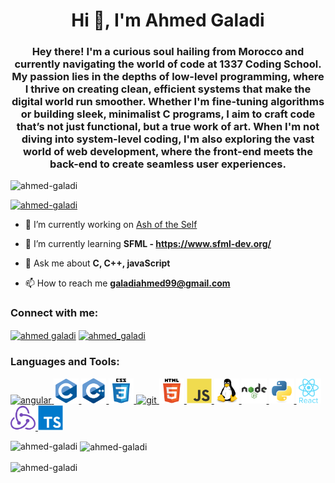 
<h1 align="center">Hi 👋, I'm Ahmed Galadi</h1>
<h3 align="center">Hey there! I'm a curious soul hailing from Morocco and currently navigating the world of code at 1337 Coding School. My passion lies in the depths of low-level programming, where I thrive on creating clean, efficient systems that make the digital world run smoother. Whether I'm fine-tuning algorithms or building sleek, minimalist C programs, I aim to craft code that’s not just functional, but a true work of art. When I'm not diving into system-level coding, I'm also exploring the vast world of web development, where the front-end meets the back-end to create seamless user experiences.</h3>

<p align="left"> <img src="https://komarev.com/ghpvc/?username=ahmed-galadi&label=Profile%20views&color=0e75b6&style=flat" alt="ahmed-galadi" /> </p>

<p align="left"> <a href="https://github.com/ryo-ma/github-profile-trophy"><img src="https://github-profile-trophy.vercel.app/?username=ahmed-galadi" alt="ahmed-galadi" /></a> </p>

- 🔭 I’m currently working on [Ash of the Self](https://github.com/Ahmed-Galadi/ash_of_the_self)

- 🌱 I’m currently learning **SFML - https://www.sfml-dev.org/**

- 💬 Ask me about **C, C++, javaScript**

- 📫 How to reach me **galadiahmed99@gmail.com**

<h3 align="left">Connect with me:</h3>
<p align="left">
<a href="https://linkedin.com/in/ahmed galadi" target="blank"><img align="center" src="https://raw.githubusercontent.com/rahuldkjain/github-profile-readme-generator/master/src/images/icons/Social/linked-in-alt.svg" alt="ahmed galadi" height="30" width="40" /></a>
<a href="https://discord.gg/ahmed_galadi" target="blank"><img align="center" src="https://raw.githubusercontent.com/rahuldkjain/github-profile-readme-generator/master/src/images/icons/Social/discord.svg" alt="ahmed_galadi" height="30" width="40" /></a>
</p>

<h3 align="left">Languages and Tools:</h3>
<p align="left"> <a href="https://angular.io" target="_blank" rel="noreferrer"> <img src="https://angular.io/assets/images/logos/angular/angular.svg" alt="angular" width="40" height="40"/> </a> <a href="https://www.cprogramming.com/" target="_blank" rel="noreferrer"> <img src="https://raw.githubusercontent.com/devicons/devicon/master/icons/c/c-original.svg" alt="c" width="40" height="40"/> </a> <a href="https://www.w3schools.com/cpp/" target="_blank" rel="noreferrer"> <img src="https://raw.githubusercontent.com/devicons/devicon/master/icons/cplusplus/cplusplus-original.svg" alt="cplusplus" width="40" height="40"/> </a> <a href="https://www.w3schools.com/css/" target="_blank" rel="noreferrer"> <img src="https://raw.githubusercontent.com/devicons/devicon/master/icons/css3/css3-original-wordmark.svg" alt="css3" width="40" height="40"/> </a> <a href="https://git-scm.com/" target="_blank" rel="noreferrer"> <img src="https://www.vectorlogo.zone/logos/git-scm/git-scm-icon.svg" alt="git" width="40" height="40"/> </a> <a href="https://www.w3.org/html/" target="_blank" rel="noreferrer"> <img src="https://raw.githubusercontent.com/devicons/devicon/master/icons/html5/html5-original-wordmark.svg" alt="html5" width="40" height="40"/> </a> <a href="https://developer.mozilla.org/en-US/docs/Web/JavaScript" target="_blank" rel="noreferrer"> <img src="https://raw.githubusercontent.com/devicons/devicon/master/icons/javascript/javascript-original.svg" alt="javascript" width="40" height="40"/> </a> <a href="https://www.linux.org/" target="_blank" rel="noreferrer"> <img src="https://raw.githubusercontent.com/devicons/devicon/master/icons/linux/linux-original.svg" alt="linux" width="40" height="40"/> </a> <a href="https://nodejs.org" target="_blank" rel="noreferrer"> <img src="https://raw.githubusercontent.com/devicons/devicon/master/icons/nodejs/nodejs-original-wordmark.svg" alt="nodejs" width="40" height="40"/> </a> <a href="https://www.python.org" target="_blank" rel="noreferrer"> <img src="https://raw.githubusercontent.com/devicons/devicon/master/icons/python/python-original.svg" alt="python" width="40" height="40"/> </a> <a href="https://reactjs.org/" target="_blank" rel="noreferrer"> <img src="https://raw.githubusercontent.com/devicons/devicon/master/icons/react/react-original-wordmark.svg" alt="react" width="40" height="40"/> </a> <a href="https://redux.js.org" target="_blank" rel="noreferrer"> <img src="https://raw.githubusercontent.com/devicons/devicon/master/icons/redux/redux-original.svg" alt="redux" width="40" height="40"/> </a> <a href="https://www.typescriptlang.org/" target="_blank" rel="noreferrer"> <img src="https://raw.githubusercontent.com/devicons/devicon/master/icons/typescript/typescript-original.svg" alt="typescript" width="40" height="40"/> </a> </p>

<p><img align="left" src="https://github-readme-stats.vercel.app/api/top-langs?username=ahmed-galadi&show_icons=true&locale=en&layout=compact" alt="ahmed-galadi" /></p>

<p>&nbsp;<img align="center" src="https://github-readme-stats.vercel.app/api?username=ahmed-galadi&show_icons=true&locale=en" alt="ahmed-galadi" /></p>

<p><img align="center" src="https://github-readme-streak-stats.herokuapp.com/?user=ahmed-galadi&" alt="ahmed-galadi" /></p>

